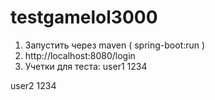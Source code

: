 # testgamelol3000
1. Запустить через maven ( spring-boot:run )
2. http://localhost:8080/login
3. Учетки для теста:
user1
1234

user2
1234
